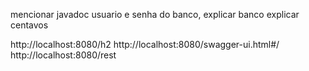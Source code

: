 mencionar javadoc
usuario e senha do banco, explicar banco
explicar centavos


http://localhost:8080/h2
http://localhost:8080/swagger-ui.html#/
http://localhost:8080/rest